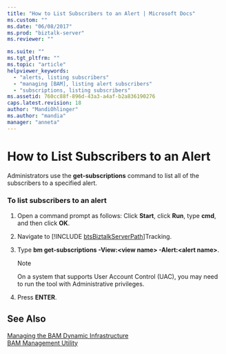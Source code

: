 ```yaml
---
title: "How to List Subscribers to an Alert | Microsoft Docs"
ms.custom: ""
ms.date: "06/08/2017"
ms.prod: "biztalk-server"
ms.reviewer: ""

ms.suite: ""
ms.tgt_pltfrm: ""
ms.topic: "article"
helpviewer_keywords: 
  - "alerts, listing subscribers"
  - "managing [BAM], listing alert subscribers"
  - "subscriptions, listing subscribers"
ms.assetid: 760cc88f-896d-43a3-a4af-b2a836190276
caps.latest.revision: 18
author: "MandiOhlinger"
ms.author: "mandia"
manager: "anneta"
---
```

# How to List Subscribers to an Alert
Administrators use the **get-subscriptions** command to list all of the subscribers to a specified alert.  
  
### To list subscribers to an alert  
  
1. Open a command prompt as follows: Click **Start**, click **Run**, type **cmd**, and then click **OK**.  
  
2. Navigate to [!INCLUDE [btsBiztalkServerPath](../includes/btsbiztalkserverpath-md.md)]Tracking.  
  
3. Type **bm get-subscriptions -View:\<view name\> -Alert:\<alert name\>**.  
  
   > [!NOTE]
   >  On a system that supports User Account Control (UAC), you may need to run the tool with Administrative privileges.  
  
4. Press **ENTER**.  
  
## See Also  
 [Managing the BAM Dynamic Infrastructure](../core/managing-the-bam-dynamic-infrastructure.md)   
 [BAM Management Utility](../core/bam-management-utility.md)